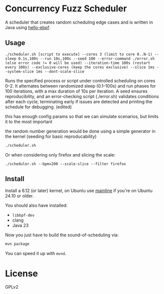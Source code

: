 Concurrency Fuzz Scheduler
===========

A scheduler that creates random scheduling edge cases and is written in Java using [hello-ebpf](https://github.com/parttimenerd/hello-ebpf).

## Usage

```
./scheduler.sh [script to execute] --cores 3 (limit to core 0..N-1) --sleep 0.1s,100s --run 10s,100s --seed 100 --error-command ./error.sh (else error code != 0 will be used) --iteration-time 100s (restart every 100s) --exclusive-cores (keep the cores exclusive) --slice 1ms --system-slice 1ms --dont-scale-slice
```

Runs the specified process or script under controlled scheduling on cores 0–2. It alternates between randomized sleep (0.1–100s) and run phases for 100 iterations, with a max duration of 10s per iteration. A seed ensures reproducibility, and an error-checking script (./error.sh) validates conditions after each cycle, terminating early if issues are detected and printing the schedule for debugging. (edited)

this has enough config params so that we can simulate scenarios, but limits it to the most important

the random number generation would be done using a simple generator in the kernel (seeding for basic reproducability)

```sh
./scheduler.sh
```

Or when considering only firefox and slicing the scale:
```
./scheduler.sh --bpm=200 --scale-slice --filter firefox
```

## Install

Install a 6.12 (or later) kernel, on Ubuntu use [mainline](https://github.com/bkw777/mainline) if you're on Ubuntu 24.10 or older.

You should also have installed:

- `libbpf-dev`
- clang
- Java 23

Now you just have to build the sound-of-scheduling via:

```sh
mvn package
```

You can speed it up with `mvnd`.

License
=======
GPLv2